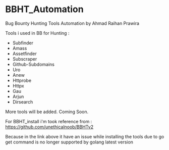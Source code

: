 # BBHT_Automation
Bug Bounty Hunting Tools Automation by Ahmad Raihan Prawira

Tools i used in BB for Hunting :
- Subfinder
- Amass
- Assetfinder
- Subscraper
- Github-Subdomains
- Uro
- Anew
- Httprobe
- Httpx
- Gau
- Arjun
- Dirsearch

More tools will be added. Coming Soon.

For BBHT_install i'm took reference from :
https://github.com/unethicalnoob/BBHTv2

Because in the link above it have an issue while installing the tools due to go get command is no longer supported by golang latest version

